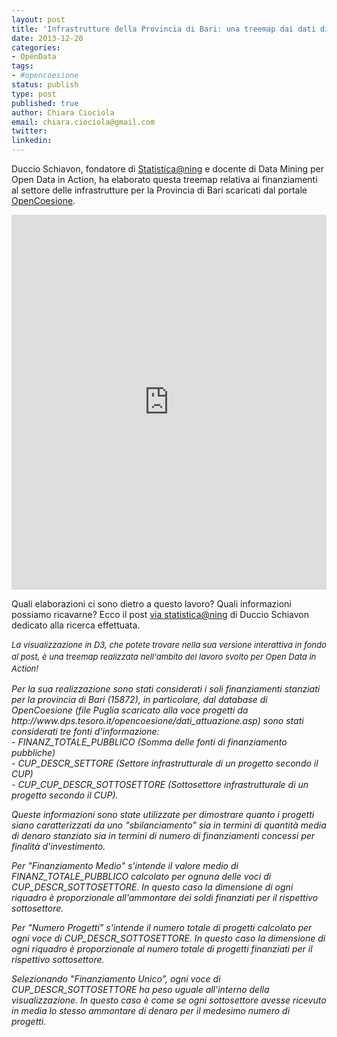 ```yaml
---
layout: post
title: 'Infrastrutture della Provincia di Bari: una treemap dai dati di OpenCoesione'
date: 2013-12-20
categories:
- OpenData
tags:
- #opencoesione
status: publish
type: post
published: true
author: Chiara Ciociola
email: chiara.ciociola@gmail.com
twitter:
linkedin:
---
```

<p>Duccio Schiavon, fondatore di <a href="http://www.stat-project.com/">Statistica@ning</a> e docente di Data Mining per Open Data in Action, ha elaborato questa treemap relativa ai finanziamenti al settore delle infrastrutture per la Provincia di Bari scaricati dal portale <a href="http://www.opencoesione.gov.it/">OpenCoesione</a>.<!--more--></p>
<p><iframe style="width: 100%; height: 600px;" src="http://datalab.stat-project.com/bariopencoesione/bariviz.htm" height="240" width="320" frameborder="0" scrolling="no"></iframe></p>
<p>Quali elaborazioni ci sono dietro a questo lavoro? Quali informazioni possiamo ricavarne? Ecco il post <a href="http://www.stat-project.com/group/graficievisualizzazioni/forum/topics/opencoesione-treemap-dei-dati-di-bari?xg_source=activity">via statistica@ning</a> di Duccio Schiavon dedicato alla ricerca effettuata.</p>

<!--more-->

<p><em><span style="font-size: 13px; line-height: 19px;">La visualizzazione in D3, che potete trovare nella sua versione interattiva in fondo al post, è una treemap realizzata nell'ambito del lavoro svolto per Open Data in Action!</span></em></p>
<p><em>Per la sua realizzazione sono stati considerati i soli finanziamenti stanziati per la provincia di Bari (15872), in particolare, dal database di OpenCoesione (file Puglia scaricato alla voce progetti da http://www.dps.tesoro.it/opencoesione/dati_attuazione.asp) sono stati considerati tre fonti d'informazione:</em><br />
<em> - FINANZ_TOTALE_PUBBLICO (Somma delle fonti di finanziamento pubbliche)</em><br />
<em> - CUP_DESCR_SETTORE (Settore infrastrutturale di un progetto secondo il CUP)</em><br />
<em> - CUP_CUP_DESCR_SOTTOSETTORE (Sottosettore infrastrutturale di un progetto secondo il CUP).</em></p>
<p><em>Queste informazioni sono state utilizzate per dimostrare quanto i progetti siano caratterizzati da uno "sbilanciamento" sia in termini di quantità media di denaro stanziato sia in termini di numero di finanziamenti concessi per finalità d'investimento.</em></p>
<p><em>Per "Finanziamento Medio" s'intende il valore medio di FINANZ_TOTALE_PUBBLICO calcolato per ognuna delle voci di CUP_DESCR_SOTTOSETTORE. In questo caso la dimensione di ogni riquadro è proporzionale all'ammontare dei soldi finanziati per il rispettivo sottosettore.</em></p>
<p><em> Per "Numero Progetti" s'intende il numero totale di progetti calcolato per ogni voce di CUP_DESCR_SOTTOSETTORE. In questo caso la dimensione di ogni riquadro è proporzionale al numero totale di progetti finanziati per il rispettivo sottosettore.</em><br />
<em> </em></p>
<p><em>Selezionando "Finanziamento Unico", ogni voce di CUP_DESCR_SOTTOSETTORE ha peso uguale all'interno della visualizzazione. In questo caso è come se ogni sottosettore avesse ricevuto in media lo stesso ammontare di denaro per il medesimo numero di progetti.</em></p>
<p>&nbsp;</p>
<p>&nbsp;</p>
<p>&nbsp;</p>
